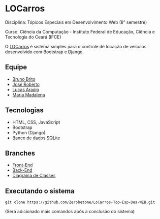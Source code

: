 # LOCarros

Disciplina: Tópicos Especiais em Desenvolvimento Web (8° semestre)

Curso: Ciência da Computação - Instituto Federal de Educação, Ciência e Tecnologia do Ceará (IFCE)

O [LOCarros](https://github.com/Zerobetone/LoCarros-Top-Esp-Des-WEB) é sistema simples para o controle de locação de veículos desenvolvido com Bootstrap e Django.

## Equipe

* [Bruno Brito](https://github.com/Brunostd)
* [José Roberto](https://github.com/Zerobetone)
* [Lucas Araújo](https://github.com/lucapwn)
* [Maria Madalena](https://github.com/Maria-collab)

## Tecnologias

* HTML, CSS, JavaScript
* Bootstrap
* Python (Django)
* Banco de dados SQLite

## Branches

* [Front-End](https://github.com/Zerobetone/LoCarros-Top-Esp-Des-WEB)
* [Back-End](https://github.com/Zerobetone/LoCarros-Top-Esp-Des-WEB/tree/back-end)
* [Diagrama de Classes](https://github.com/Zerobetone/LoCarros-Top-Esp-Des-WEB/tree/Diagram)

## Executando o sistema

~~~shell
git clone https://github.com/Zerobetone/LoCarros-Top-Esp-Des-WEB.git
~~~

(Será adicionado mais comandos após a conclusão do sistema)

